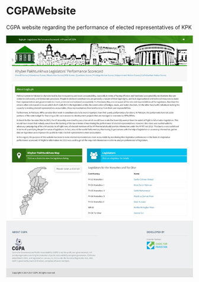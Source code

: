 # CGPAWebsite
CGPA website regarding the performance of elected representatives of KPK

![Screen Shot](screen.jpg)
